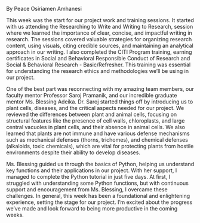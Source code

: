 By
Peace Osiriamen Amhanesi

This week was the start for our project work and training sessions. It started with us attending the Researching to Write and Writing to Research, session where we learned the importance of clear, concise, and impactful writing in research. The sessions covered valuable strategies for organizing research content, using visuals, citing credible sources, and maintaining an analytical approach in our writing. I also completed the CITI Program training, earning certificates in Social and Behavioral Responsible Conduct of Research and Social & Behavioral Research - Basic/Refresher. This training was essential for understanding the research ethics and methodologies we’ll be using in our project.

One of the best part was reconnecting with my amazing team members, our faculty mentor Professor Saroj Pramanik, and our incredible graduate mentor Ms. Blessing Adeika. Dr. Saroj started things off by introducing us to plant cells, diseases, and the critical aspects needed for our project. We reviewed the differences between plant and animal cells, focusing on structural features like the presence of cell walls, chloroplasts, and large central vacuoles in plant cells, and their absence in animal cells. We also learned that plants are not immune and have various defense mechanisms such as mechanical defenses (thorns, trichomes), and chemical defenses (alkaloids, toxic chemicals), which are vital for protecting plants from hostile environments despite their ability to develop diseases.

Ms. Blessing guided us through the basics of Python, helping us understand key functions and their applications in our project. With her support, I managed to complete the Python tutorial in just five days. At first, I struggled with understanding some Python functions, but with continuous support and encouragement from Ms. Blessing, I overcame these challenges.
In general, this week has been a foundational and enlightening experience, setting the stage for our project. I’m excited about the progress we’ve made and look forward to being more productive in the coming weeks.

